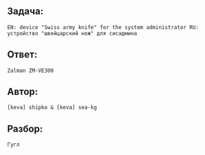 ## Задача: 

    EN: device "Swiss army knife" for the system administrator RU: устройство "швейцарский нож" для сисадмина

## Ответ:
    Zalman ZM-VE300

## Автор: 
    [keva] shipko & [keva] sea-kg

## Разбор:
    Гугл
